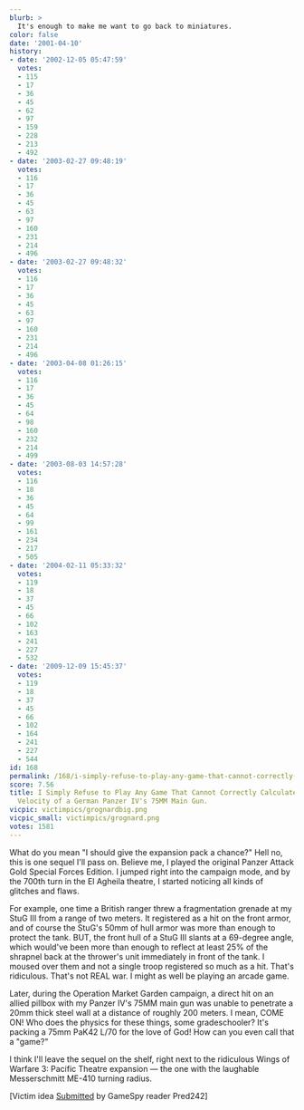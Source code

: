 ```yaml
---
blurb: >
  It's enough to make me want to go back to miniatures.
color: false
date: '2001-04-10'
history:
- date: '2002-12-05 05:47:59'
  votes:
  - 115
  - 17
  - 36
  - 45
  - 62
  - 97
  - 159
  - 228
  - 213
  - 492
- date: '2003-02-27 09:48:19'
  votes:
  - 116
  - 17
  - 36
  - 45
  - 63
  - 97
  - 160
  - 231
  - 214
  - 496
- date: '2003-02-27 09:48:32'
  votes:
  - 116
  - 17
  - 36
  - 45
  - 63
  - 97
  - 160
  - 231
  - 214
  - 496
- date: '2003-04-08 01:26:15'
  votes:
  - 116
  - 17
  - 36
  - 45
  - 64
  - 98
  - 160
  - 232
  - 214
  - 499
- date: '2003-08-03 14:57:28'
  votes:
  - 116
  - 18
  - 36
  - 45
  - 64
  - 99
  - 161
  - 234
  - 217
  - 505
- date: '2004-02-11 05:33:32'
  votes:
  - 119
  - 18
  - 37
  - 45
  - 66
  - 102
  - 163
  - 241
  - 227
  - 532
- date: '2009-12-09 15:45:37'
  votes:
  - 119
  - 18
  - 37
  - 45
  - 66
  - 102
  - 164
  - 241
  - 227
  - 544
id: 168
permalink: /168/i-simply-refuse-to-play-any-game-that-cannot-correctly-calculate-the-muzzle-velocity-of-a-german-panzer-ivs-75mm-main-gun/
score: 7.56
title: I Simply Refuse to Play Any Game That Cannot Correctly Calculate the Muzzle
  Velocity of a German Panzer IV's 75MM Main Gun.
vicpic: victimpics/grognardbig.png
vicpic_small: victimpics/grognard.png
votes: 1581
---
```


What do you mean "I should give the expansion pack a chance?" Hell no,
this is one sequel I'll pass on. Believe me, I played the original
Panzer Attack Gold Special Forces Edition. I jumped right into the
campaign mode, and by the 700th turn in the El Agheila theatre, I
started noticing all kinds of glitches and flaws.

For example, one time a British ranger threw a fragmentation grenade at
my StuG III from a range of two meters. It registered as a hit on the
front armor, and of course the StuG's 50mm of hull armor was more than
enough to protect the tank. BUT, the front hull of a StuG III slants at
a 69-degree angle, which would've been more than enough to reflect at
least 25% of the shrapnel back at the thrower's unit immediately in
front of the tank. I moused over them and not a single troop registered
so much as a hit. That's ridiculous. That's not REAL war. I might as
well be playing an arcade game.

Later, during the Operation Market Garden campaign, a direct hit on an
allied pillbox with my Panzer IV's 75MM main gun was unable to penetrate
a 20mm thick steel wall at a distance of roughly 200 meters. I mean,
COME ON! Who does the physics for these things, some gradeschooler? It's
packing a 75mm PaK42 L/70 for the love of God! How can you even call
that a "game?"

I think I'll leave the sequel on the shelf, right next to the ridiculous
Wings of Warfare 3: Pacific Theatre expansion — the one with the
laughable Messerschmitt ME-410 turning radius.

\[Victim idea [Submitted](mailto:feedback@gamespy.com) by GameSpy reader
Pred242\]